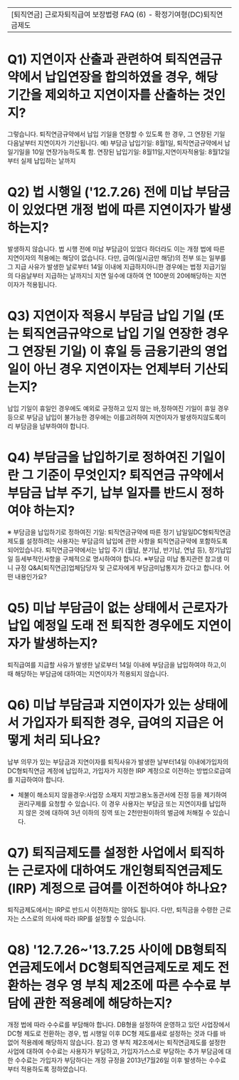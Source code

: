 
<table><tbody><tr>
<td>
[퇴직연금] 근로자퇴직급여 보장법령 FAQ (6) - 확정기여형(DC)퇴직연금제도</td></tr></tbody>
</table>


# Q1) 지연이자 산출과 관련하여 퇴직연금규약에서 납입연장을 합의하였을 경우, 해당 기간을 제외하고 지연이자를 산출하는 것인지?
그렇습니다.
퇴직연금규약에서 납입 기일을 연장할 수 있도록 한 경우, 그 연장된 기일 다음날부터 지연이자가 기산됩니다.
예) 부담금 납입기일: 8월1일, 퇴직연금규약에서 납일기일을 10일 연장가능하도록 함.
연장된 납입기일: 8월11일,지연이자적용일: 8월12일부터 실제 납입하는 날까지
# Q2) 법 시행일 ('12.7.26) 전에 미납 부담금이 있었다면 개정 법에 따른 지연이자가 발생하는지?
발생하지 않습니다.
법 시행 전에 미납 부담금이 있었다 하더라도 이는 개정 법에 따른 지연이자의 적용에는 해당이 없습니다.
다만, 급여(일시금만 해당)의 전부 또는 일부를 그 지급 사유가 발생한 날로부터 14일 이내에 지급하지아니한 경우에는 법정 지급기일의 다음날부터 지급하는 날까지늬 지연 일수에 대하여 연 100분의 20에해당하는 지연이자가 적용됩니다.
# Q3) 지연이자 적용시 부담금 납입 기일 (또는 퇴직연금규약으로 납입 기일 연장한 경우 그 연장된 기일) 이 휴일 등 금융기관의 영업일이 아닌 경우 지연이자는 언제부터 기산되는지?
납입 기일이 휴일인 경우에도 예외로 규정하고 있지 않는 바,정하여진 기일이 휴일 경우 등으로 부담금 납입이 불가능한 경우에는 이를고려하여 지연이자가 발생하지않도록미리 부담금을 납부하여야 합니다.
# Q4) 부담금을 납입하기로 정하여진 기일이란 그 기준이 무엇인지? 퇴직연금 규약에서 부담금 납부 주기, 납부 일자를 반드시 정하여야 하는지?
※ 부담금을 납입하기로 정하여진 기일: 퇴직연금규약에 따른 정기 납일일DC형퇴직연금제도를 설정하려는 사용자는 부담금의 납입에 관한 사항을 퇴직연금규약에 포함하도록되어있습니다. 퇴직연금규약에서는 납입 주기 (월납, 분기납, 반기납, 연납 등), 정기납입일 등세부적인사항을 구체적으로 명시하여야 합니다.
※부담금 미납 통지관련 참고샘 미니
규정 Q&A[퇴직연금]업체담당자 및 근로자에게 부담금미납통지가 갔다고 합니다. 어떤 내용인가요?
# Q5) 미납 부담금이 없는 상태에서 근로자가 납입 예정일 도래 전 퇴직한 경우에도 지연이자가 발생하는지?
퇴직급여를 지급할 사유가 발생한 날로부터 14일 이내에 부담금을 납입하여야 하고,이 때 해당하는 부담금에 대하여는 지연이자가 적용되지 않습니다.
# Q6) 미납 부담금과 지연이자가 있는 상태에서 가입자가 퇴직한 경우, 급여의 지급은 어떻게 처리 되나요?
납부 의무가 있는 부담금과 지연이자를 퇴직사유가 발생한 날부터14일 이내에가입자의 DC형퇴직연금
계정에 납입하고, 가입자가 지정한 IRP 계정으로 이전하는 방법으로급여를 지급하여야 합니다.
- 체불이 해소되지 않을경우:사업장 소재지 지방고용노동관서에 진정 등을 제기하여 권리구제를 요청할 수 있습니다.
이 경우 사용자는 부담금 또는 지연이자를 납입하지 않은 것에 대하여 3년 이하의 징역 또는 2천만원이하의 벌금에 처해질 수 있습니다.
# Q7) 퇴직금제도를 설정한 사업에서 퇴직하는 근로자에 대하여도 개인형퇴직연금제도 (IRP) 계정으로 급여를 이전하여야 하나요?
퇴직금제도에서는 IRP로 반드시 이전하지는 않아도 됩니다.
다만, 퇴직금을 수령한 근로자는 스스로의 의사에 따라 IRP를 설정할 수 있습니다.
# Q8) '12.7.26~'13.7.25 사이에 DB형퇴직연금제도에서 DC형퇴직연금제도로 제도 전환하는 경우 영 부칙 제2조에 따른 수수료 부담에 관한 적용례에 해당하는지?
개정 법에 따라 수수료를 부담해야 합니다.
DB형을 설정하여 운영하고 있던 사업장에서 DC형 제도로 전환하는 경우, 법 시행일 이후 DC형 제도를새로 설정하는 것과 다를 바 없어 적용례에 해당하지 않습니다.
참고)
영 부칙 제2조에서는 퇴직연금제도를 설정한 사업에 대하여 수수료는 사용자가 부담하고, 가입자가스스로 부담하는 추가 부담금에 대한 수수료는 가입자가 부담하다는 개정 규정을 2013년7월26일 이후
발생하는 수수료부터 적용하도록 정하였습니다.
